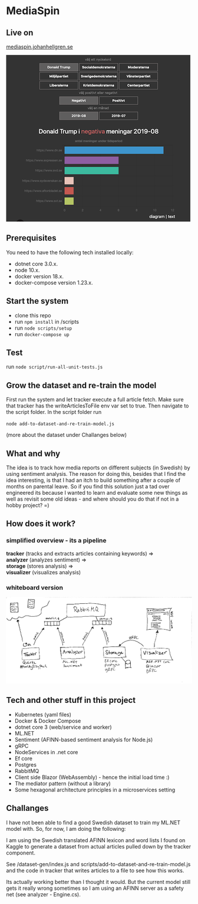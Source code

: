 # MediaSpin

## Live on
[mediaspin.johanhellgren.se](https://mediaspin.johanhellgren.se)  

![screenshot](./screenshot.png)


## Prerequisites

You need to have the following tech installed locally:

* dotnet core 3.0.x. 
* node 10.x. 
* docker version 18.x. 
* docker-compose version 1.23.x. 

## Start the system

* clone this repo
* run ``npm install`` in /scripts
* run ``node scripts/setup``
* run ``docker-compose up``

## Test
run ``node script/run-all-unit-tests.js``

## Grow the dataset and re-train the model 
First run the system and let tracker execute a full article fetch. Make sure that tracker has the writeArticlesToFile env var set to true. Then navigate to the script folder. In the script folder run     
  
 ``node add-to-dataset-and-re-train-model.js``
 
 (more about the dataset under Challanges below)

## What and why
The idea is to track how media reports on different subjects (in Swedish) by using sentiment analysis. The reason for doing this, besides that I find the idea interesting, is that I had an itch to build something after a couple of months on parental leave. So if you find this solution just a tad over engineered its because I wanted to learn and evaluate some new things as well as revisit some old ideas - and where should you do that if not in a hobby project? =)

## How does it work?

### simplified overview - its a pipeline

**tracker** (tracks and extracts articles containing keywords) =>  
**analyzer** (analyzes sentiment) =>  
**storage** (stores analysis) =>  
**visualizer** (visualizes analysis)

### whiteboard version

![screenshot](./overview-drawing.jpg)


## Tech and other stuff in this project
* Kubernetes (yaml files)
* Docker & Docker Compose
* dotnet core 3 (web/service and worker)
* ML.NET
* Sentiment (AFINN-based sentiment analysis for Node.js)
* gRPC
* NodeServices in .net core
* Ef core
* Postgres
* RabbitMQ
* Client side Blazor (WebAssembly) - hence the initial load time :)
* The mediator pattern (without a library)
* Some hexagonal architecture principles in a microservices setting

## Challanges 
I have not been able to find a good Swedish dataset to train my ML.NET model with. So, for now, I am doing the following: 

I am using the Swedish translated AFINN lexicon and word lists I found on Kaggle to generate a dataset from actual articles pulled down by the tracker component.

See /dataset-gen/index.js and scripts/add-to-dataset-and-re-train-model.js and the code in tracker that writes articles to a file to see how this works. 

Its actually working better than I thought it would. But the current model still gets it really wrong sometimes so I am using an AFINN server as a safety net (see analyzer - Engine.cs).